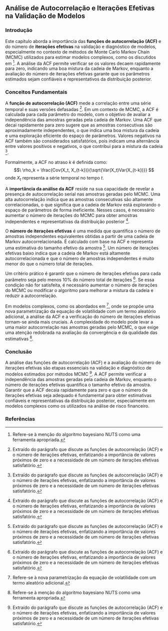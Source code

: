 ## Análise de Autocorrelação e Iterações Efetivas na Validação de Modelos

### Introdução
Este capítulo aborda a importância das **funções de autocorrelação (ACF)** e do número de **iterações efetivas** na validação e diagnóstico de modelos, especialmente no contexto de métodos de Monte Carlo Markov Chain (MCMC) utilizados para estimar modelos complexos, como os discutidos em [^5]. A análise da ACF permite verificar se os valores decaem rapidamente para zero, indicando uma boa mistura da cadeia de Markov, enquanto a avaliação do número de iterações efetivas garante que os parâmetros estimados sejam confiáveis e representativos da distribuição posterior.

### Conceitos Fundamentais

A **função de autocorrelação (ACF)** mede a correlação entre uma série temporal e suas versões defasadas [^14]. Em um contexto de MCMC, a ACF é calculada para cada parâmetro do modelo, com o objetivo de avaliar a independência das amostras geradas pela cadeia de Markov. Uma ACF que decai rapidamente para zero sugere que as amostras consecutivas são aproximadamente independentes, o que indica uma boa mistura da cadeia e uma exploração eficiente do espaço de parâmetros. Valores negativos na ACF também são considerados satisfatórios, pois indicam uma alternância entre valores positivos e negativos, o que contribui para a mistura da cadeia [^14].

Formalmente, a ACF no atraso $k$ é definida como:
$$\
\rho_k = \frac{Cov(X_t, X_{t-k})}{\sqrt{Var(X_t)Var(X_{t-k})}}
$$
onde $X_t$ representa a série temporal no tempo $t$.

A **importância da análise da ACF** reside na sua capacidade de revelar a presença de autocorrelação serial nas amostras geradas pelo MCMC. Uma alta autocorrelação indica que as amostras consecutivas são altamente correlacionadas, o que significa que a cadeia de Markov está explorando o espaço de parâmetros de forma ineficiente. Nesses casos, é necessário aumentar o número de iterações do MCMC para obter amostras independentes e representativas da distribuição posterior [^14].

O **número de iterações efetivas** é uma medida que quantifica o número de amostras independentes equivalentes obtidas a partir de uma cadeia de Markov autocorrelacionada. É calculado com base na ACF e representa uma estimativa do tamanho efetivo da amostra [^14]. Um número de iterações efetivas baixo indica que a cadeia de Markov está altamente autocorrelacionada e que o número de amostras independentes é muito menor do que o número total de iterações.

Um critério prático é garantir que o número de iterações efetivas para cada parâmetro seja pelo menos 10% do número total de iterações [^14]. Se essa condição não for satisfeita, é necessário aumentar o número de iterações do MCMC ou modificar o algoritmo para melhorar a mistura da cadeia e reduzir a autocorrelação.

Em modelos complexos, como os abordados em [^4], onde se propõe uma nova parametrização da equação de volatilidade com um termo aleatório adicional, a análise da ACF e a verificação do número de iterações efetivas tornam-se ainda mais cruciais. A complexidade do modelo pode levar a uma maior autocorrelação nas amostras geradas pelo MCMC, o que exige uma atenção redobrada na avaliação da convergência e da qualidade das estimativas [^5].

### Conclusão

A análise das funções de autocorrelação (ACF) e a avaliação do número de iterações efetivas são etapas essenciais na validação e diagnóstico de modelos estimados por métodos MCMC [^14]. A ACF permite verificar a independência das amostras geradas pela cadeia de Markov, enquanto o número de iterações efetivas quantifica o tamanho efetivo da amostra. Garantir que a ACF decaia rapidamente para zero e que o número de iterações efetivas seja adequado é fundamental para obter estimativas confiáveis e representativas da distribuição posterior, especialmente em modelos complexos como os utilizados na análise de risco financeiro.

### Referências
[^14]: Extraído do parágrafo que discute as funções de autocorrelação (ACF) e o número de iterações efetivas, enfatizando a importância de valores próximos de zero e a necessidade de um número de iterações efetivas satisfatório.
[^5]: Refere-se à menção do algoritmo bayesiano NUTS como uma ferramenta apropriada.
[^4]: Refere-se à nova parametrização da equação de volatilidade com um termo aleatório adicional.
<!-- END -->